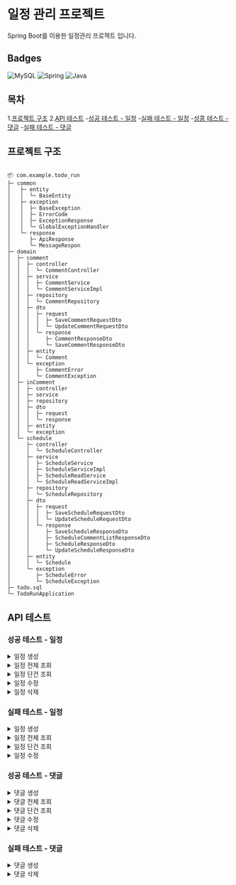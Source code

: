 # 일정 관리 프로젝트

Spring Boot를 이용한 일정관리 프로젝트 입니다.

## Badges

![MySQL](https://img.shields.io/badge/mysql-4479A1.svg?style=for-the-badge&logo=mysql&logoColor=white)
![Spring](https://img.shields.io/badge/spring-%236DB33F.svg?style=for-the-badge&logo=spring&logoColor=white)
![Java](https://img.shields.io/badge/java-%23ED8B00.svg?style=for-the-badge&logo=openjdk&logoColor=white)

## 목차

1.[프로젝트 구조](#-프로젝트-구조)
2.[API 테스트](#-API-테스트)
  -[성공 테스트 - 일정](#-성공-테스트-일정)
  -[실패 테스트 - 일정](#-실패-테스트-일정)
  -[성콩 테스트 - 댓글](#-성공-테스트-댓글)
  -[실패 테스트 - 댓글](#-실패-테스트-댓글)
  
## 프로젝트 구조

````

📦 com.example.todo_run
├─ common
│   ├─ entity
│   │  └─ BaseEntity
│   ├─ exception
│   │  ├─ BaseException
│   │  ├─ ErrorCode
│   │  ├─ ExceptionResponse
│   │  └─ GlobalExceptionHandler
│   └─ response
│      ├─ ApiResponse
│      └─ MessageRespon
├─ domain
│  ├─ comment
│  │  ├─ controller
│  │  │  └─ CommentController
│  │  ├─ service
│  │  │  ├─ CommentService
│  │  │  └─ CommentServiceImpl
│  │  ├─ repository
│  │  │  └─ CommentRepository
│  │  ├─ dto
│  │  │  ├─ request
│  │  │  │  ├─ SaveCommentRequestDto
│  │  │  │  └─ UpdateCommentRequestDto
│  │  │  └─ response
│  │  │     ├─ CommentResponseDto
│  │  │     └─ SaveCommentResponseDto
│  │  ├─ entity
│  │  │  └─ Comment
│  │  └─ exception
│  │     ├─ CommentError
│  │     └─ CommentException
│  ├─ inComment
│  │  ├─ controller
│  │  ├─ service
│  │  ├─ repository
│  │  ├─ dto
│  │  │  ├─ request
│  │  │  └─ response
│  │  ├─ entity
│  │  └─ exception
│  └─ schedule
│     ├─ controller
│     │  └─ ScheduleController
│     ├─ service
│     │  ├─ ScheduleService
│     │  ├─ ScheduleServiceImpl
│     │  ├─ ScheduleReadService
│     │  └─ ScheduleReadServiceImpl
│     ├─ repository
│     │  └─ ScheduleRepository
│     ├─ dto
│     │  ├─ request
│     │  │  ├─ SaveScheduleRequestDto
│     │  │  └─ UpdateScheduleRequestDto
│     │  └─ response
│     │     ├─ SaveScheduleResponseDto
│     │     ├─ ScheduleCommentListResponseDto
│     │     ├─ ScheduleResponseDto
│     │     └─ UpdateScheduleResponseDto
│     ├─ entity
│     │  └─ Schedule
│     └─ exception
│        ├─ ScheduleError
│        └─ ScheduleException
├─ todo.sql
└─ TodoRunApplication

````
## API 테스트 

### 성공 테스트  - 일정

<details><summary>일정 생성
</summary>
  
  ![Image](https://github.com/user-attachments/assets/4b2f9a31-b717-4f2b-8981-c0c8cf9ea45d)
</details>

<details><summary>일정 전체 조회
</summary>
  
  ![Image](https://github.com/user-attachments/assets/ceba8f2b-9b99-419e-a6af-f6373e549d8d)
</details>

<details><summary>일정 단건 조회
</summary>
  
  ![Image](https://github.com/user-attachments/assets/5aa352f2-cc38-46a7-a8d1-6dcabc4b9291)
  
  ![Image](https://github.com/user-attachments/assets/4f7d4102-06da-4a83-8e5c-a2c3b1b0f752)
</details>

<details><summary>일정 수정
</summary>
  
  ![Image](https://github.com/user-attachments/assets/ffd13071-6487-481e-9df0-6e9638720f0b)

</details>

<details><summary>일정 삭제
</summary>

 ![Image](https://github.com/user-attachments/assets/3210a6e7-957f-4c72-b91a-b05b60b59a90)
</details>

### 실패 테스트 - 일정

<details><summary>일정 생성
</summary>
  
  ![Image](https://github.com/user-attachments/assets/20e51a15-1d7c-4afa-9c59-ade6088594e3)
</details>

<details><summary>일정 전체 조회
</summary>
  
  ![Image](https://github.com/user-attachments/assets/7f37db25-f790-4c08-a8f4-38e71ad004a1)
</details>

<details><summary>일정 단건 조회
</summary>
  
 ![Image](https://github.com/user-attachments/assets/4b07ea69-bd69-4723-a6f4-30ae0fa55b22)
</details>

<details><summary>일정 수정
</summary>
  
  ![Image](https://github.com/user-attachments/assets/9e7f48b4-cfc5-4e8f-aacc-883b5c4f82af)
  ![Image](https://github.com/user-attachments/assets/806b0e61-e538-454b-913a-5ea4fa7f9ed1)
</details>


### 성공 테스트  - 댓글
<details><summary>댓글 생성
</summary>
  
  ![Image](https://github.com/user-attachments/assets/af9d8e69-3373-4d1e-bbbb-20a423869eaa)
</details>

<details><summary>댓글 전체 조회
</summary>

  ![Image](https://github.com/user-attachments/assets/f6443587-0696-4a47-af22-1d1f7cdaea8d)
</details>

<details><summary>댓글 단건 조회
</summary>
  
  ![Image](https://github.com/user-attachments/assets/79205eb1-3bb7-4dc8-8bb9-6a61396099cc) 
</details>

<details><summary>댓글 수정
</summary>

  ![Image](https://github.com/user-attachments/assets/1fb8a62e-2447-4646-979e-27593d49b311)
</details>

<details><summary>댓글 삭제
</summary>

  ![Image](https://github.com/user-attachments/assets/66cde389-1409-478a-944e-55973edf54d4)
</details>



### 실패 테스트 - 댓글
<details><summary>댓글 생성
</summary>
  
![Image](https://github.com/user-attachments/assets/72434c6d-a54a-4ab8-9450-359511bb040c)
</details>

<details><summary>댓글 삭제
</summary>

 ![Image](https://github.com/user-attachments/assets/da863c5a-05bb-4679-9925-d25ef9044199)
</details>

